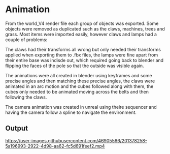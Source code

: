 
# Animation

From the world_V4 render file each group of objects was exported. Some objects were removed as duplicated such as the claws, machines, trees and grass. Most items were imported easily, however claws and lamps had a couple of problems:

The claws had their transforms all wrong but only needed their transforms applied when exporting them to .fbx files, the lamps were fine apart from their entire base was indisde out, which required going back to blender and flipping the faces of the pole so that the outside was visible again.

The animations were all created in blender using keyframes and some precise angles and then matching these precise angles, the claws were animated in an arc motion and the cubes followed along with them, the cubes only needed to be animated moving across the belts and then following the claws.

The camera animation was created in unreal using theire sequencer and having the camera follow a spline to navigate the environment.

## Output


https://user-images.githubusercontent.com/46905566/201378258-5a196993-2922-4d98-aa62-fc5d691feef2.mp4

